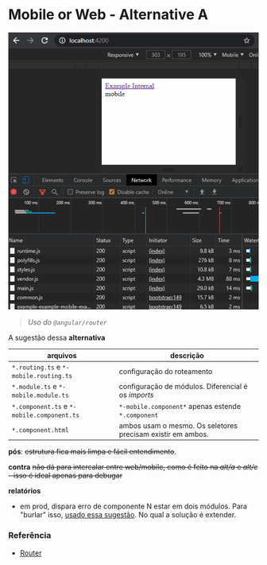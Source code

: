 # Mobile or Web - Alternative A


![preview](./src/assets/images/preview-f.gif)


> _Uso do `@angular/router`_

A sugestão dessa **alternativa**

| arquivos                                   | descrição                                                   |
| ------------------------------------------ | ----------------------------------------------------------- |
| `*.routing.ts` e `*-mobile.routing.ts`     | configuração do roteamento                                  |
| `*.module.ts` e `*-mobile.module.ts`       | configuração de módulos. Diferencial é os _imports_         |
| `*.component.ts` e `*-mobile.component.ts` | `*-mobile.component*` apenas estende `*.component`          |
| `*.component.html`                         | ambos usam o mesmo. Os seletores precisam existir em ambos. |

**pós**: ~~estrutura fica mais limpa e fácil entendimento~~.

**contra** ~~não dá para intercalar entre web/mobile, como é feito na _alt/a_ e _alt/c_ - isso é ideal apenas para debugar~~

**relatórios**

- em prod, dispara erro de componente N estar em dois módulos. Para "burlar" isso, [usado essa sugestão](https://github.com/angular/angular/issues/10646#issuecomment-239181520). No qual a solução é extender.
<!--

# MobileOrWeb

This project was generated with [Angular CLI](https://github.com/angular/angular-cli) version 8.3.28.

## Development server

Run `ng serve` for a dev server. Navigate to `http://localhost:4200/`. The app will automatically reload if you change any of the source files.

## Code scaffolding

Run `ng generate component component-name` to generate a new component. You can also use `ng generate directive|pipe|service|class|guard|interface|enum|module`.

## Build

Run `ng build` to build the project. The build artifacts will be stored in the `dist/` directory. Use the `--prod` flag for a production build.

## Running unit tests

Run `ng test` to execute the unit tests via [Karma](https://karma-runner.github.io).

## Running end-to-end tests

Run `ng e2e` to execute the end-to-end tests via [Protractor](http://www.protractortest.org/).

## Further help

To get more help on the Angular CLI use `ng help` or go check out the [Angular CLI README](https://github.com/angular/angular-cli/blob/master/README.md). -->

### Referência

- [Router](https://angular.io/api/router/Router)
